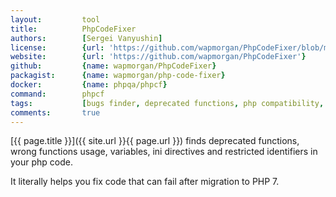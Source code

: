 ```yaml
---
layout:         tool
title:          PhpCodeFixer  
authors:        [Sergei Vanyushin]
license:        {url: 'https://github.com/wapmorgan/PhpCodeFixer/blob/master/LICENSE', label: 'BSD 3-clause "New" or "Revised" License'}
website:        {url: 'https://github.com/wapmorgan/PhpCodeFixer'}
github:         {name: wapmorgan/PhpCodeFixer}
packagist:      {name: wapmorgan/php-code-fixer}               
docker:         {name: phpqa/phpcf}     
command:        phpcf 
tags:           [bugs finder, deprecated functions, php compatibility, cli] 
comments:       true
---
```


[{{ page.title }}]({{ site.url }}{{ page.url }}) finds deprecated functions, wrong functions usage, variables, ini directives and restricted identifiers in your php code.
 
<!--more--> 

It literally helps you fix code that can fail after migration to PHP 7.
